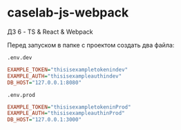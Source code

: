 # caselab-js-webpack
 ДЗ 6 - TS & React & Webpack

Перед запуском в папке с проектом создать два файла:

`.env.dev`

```ini
EXAMPLE_TOKEN="thisisexampletokenindev"
EXAMPLE_AUTH="thisisexampleauthindev"
DB_HOST="127.0.0.1:8080"
```

`.env.prod`

```ini
EXAMPLE_TOKEN="thisisexampletokeninProd"
EXAMPLE_AUTH="thisisexampleauthinProd"
DB_HOST="127.0.0.1:3000"
```